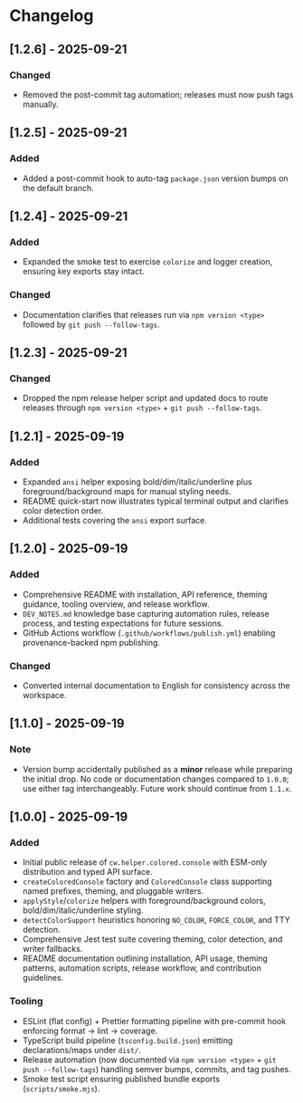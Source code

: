 # Changelog

## [1.2.6] - 2025-09-21
### Changed
- Removed the post-commit tag automation; releases must now push tags manually.

## [1.2.5] - 2025-09-21
### Added
- Added a post-commit hook to auto-tag `package.json` version bumps on the default branch.

## [1.2.4] - 2025-09-21
### Added
- Expanded the smoke test to exercise `colorize` and logger creation, ensuring key exports stay intact.
### Changed
- Documentation clarifies that releases run via `npm version <type>` followed by `git push --follow-tags`.

## [1.2.3] - 2025-09-21
### Changed
- Dropped the npm release helper script and updated docs to route releases through `npm version <type>` + `git push --follow-tags`.

## [1.2.1] - 2025-09-19
### Added
- Expanded `ansi` helper exposing bold/dim/italic/underline plus foreground/background maps for manual styling needs.
- README quick-start now illustrates typical terminal output and clarifies color detection order.
- Additional tests covering the `ansi` export surface.

## [1.2.0] - 2025-09-19
### Added
- Comprehensive README with installation, API reference, theming guidance, tooling overview, and release workflow.
- `DEV_NOTES.md` knowledge base capturing automation rules, release process, and testing expectations for future sessions.
- GitHub Actions workflow (`.github/workflows/publish.yml`) enabling provenance-backed npm publishing.

### Changed
- Converted internal documentation to English for consistency across the workspace.

## [1.1.0] - 2025-09-19
### Note
- Version bump accidentally published as a **minor** release while preparing the initial drop. No code or documentation changes compared to `1.0.0`; use either tag interchangeably. Future work should continue from `1.1.x`.

## [1.0.0] - 2025-09-19
### Added
- Initial public release of `cw.helper.colored.console` with ESM-only distribution and typed API surface.
- `createColoredConsole` factory and `ColoredConsole` class supporting named prefixes, theming, and pluggable writers.
- `applyStyle`/`colorize` helpers with foreground/background colors, bold/dim/italic/underline styling.
- `detectColorSupport` heuristics honoring `NO_COLOR`, `FORCE_COLOR`, and TTY detection.
- Comprehensive Jest test suite covering theming, color detection, and writer fallbacks.
- README documentation outlining installation, API usage, theming patterns, automation scripts, release workflow, and contribution guidelines.

### Tooling
- ESLint (flat config) + Prettier formatting pipeline with pre-commit hook enforcing format → lint → coverage.
- TypeScript build pipeline (`tsconfig.build.json`) emitting declarations/maps under `dist/`.
- Release automation (now documented via `npm version <type>` + `git push --follow-tags`) handling semver bumps, commits, and tag pushes.
- Smoke test script ensuring published bundle exports (`scripts/smoke.mjs`).
